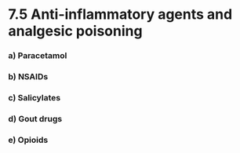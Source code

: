 # 7.5 Anti-inflammatory agents and analgesic poisoning

### a\)  Paracetamol

### b\)  NSAIDs

### c\)  Salicylates

### d\)  Gout drugs

### e\)  Opioids

